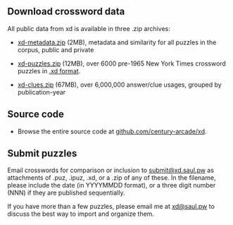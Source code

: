 
## Download crossword data

All public data from xd is available in three .zip archives:

- [xd-metadata.zip](/xd-metadata.zip)  (2MB), metadata and similarity for all puzzles in the corpus, public and private

- [xd-puzzles.zip](/xd-puzzles.zip)  (12MB), over 6000 pre-1965 New York Times crossword puzzles in [.xd format](http://github.com/century-arcade/xd).

- [xd-clues.zip](/xd-clues.zip)  (67MB), over 6,000,000 answer/clue usages, grouped by publication-year

## Source code

- Browse the entire source code at [github.com/century-arcade/xd](http://github.com/century-arcade/xd).

## Submit puzzles

Email crosswords for comparison or inclusion to [submit@xd.saul.pw](mailto:submit@xd.saul.pw) as attachments of .puz, .ipuz, .xd, or a .zip of any of these.
In the filename, please include the date (in YYYYMMDD format), or a three digit number (NNN) if they are published sequentially.

If you have more than a few puzzles, please email me at [xd@saul.pw](mailto:xd@saul.pw) to discuss the best way to import and organize them.


